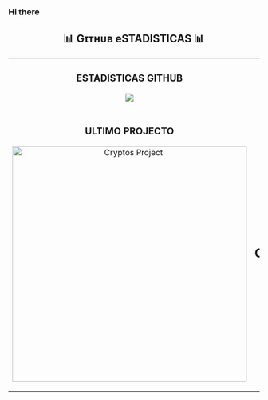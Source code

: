 ### Hi there 
<!--Github stats Table--> 
<h2 align="center">📊 Gɪᴛʜᴜʙ eSTADISTICAS 📊</h2>

<table width="100%">
  <tr>
    <td width="50%">
      <h3 align="center"><strong>ESTADISTICAS GITHUB</strong></h3>
      <p align="center">
        <a href="https://github.com/Davidigual/DavidIgual">
          <img align="center" src="https://github-readme-stats.vercel.app/api?username=Davidigual&theme=vue-dark&show_icons=true&hide_border=true&count_private=true"/>
            </a>
      </p>
    </td>
    <td width="50%">
      <h3 align="center"><strong>ESTADISTICAS EN RACHA</strong></h3>
      <p align="center">
        <a href="https://github.com/Davidigual/DavidIgual>
          <img align="center" src="https://streak-stats.demolab.com?user=Davidigual/DavidIgual&theme=nightowl" alt="Streak Stats" />
        </a>
      </p>
    </td>
  </tr>
  <tr>
    <td width="50%">
      <h3 align="center"><strong>ULTIMO PROJECTO</strong></h3>
      <p align="center">
        <a href="https://github.com/Davidigual/DavidIgual/cryptos">
          <img align="center" width="470" src="https://github-readme-stats.vercel.app/api/pin/?username=Davidigual/DavidIgual&repo=cryptos&theme=nightowl&show_owner=true" alt="Cryptos Project" />
        </a>
      </p>
    </td>
    <td width="50%">
     <h2 align="center">GRAFICO CONTRIBUCIONES</h2>
<div align="center">
    <img src="https://github-readme-activity-graph.vercel.app/graph?username=Davidigual&bg_color=011627&color=79d3c3&line=c792ea&point=ffeb95&area=true&hide_border=false" border-radius="15">
</div>
        </a>
      </p>
    </td>
  </tr>
</table>
<br />
</div>
